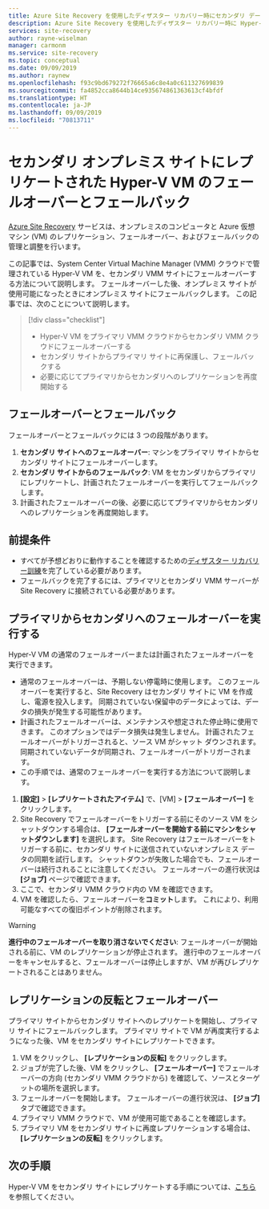 ```yaml
---
title: Azure Site Recovery を使用したディザスター リカバリー時にセカンダリ データ センターにレプリケートされた Hyper-V VM のフェールオーバーとフェールバック | Microsoft Docs
description: Azure Site Recovery を使用したディザスター リカバリー時に Hyper-V VM をセカンダリ オンプレミス サイトにフェールオーバーし、プライマリ サイトにフェールバックする方法を説明します。
services: site-recovery
author: rayne-wiselman
manager: carmonm
ms.service: site-recovery
ms.topic: conceptual
ms.date: 09/09/2019
ms.author: raynew
ms.openlocfilehash: f93c9bd679272f76665a6c8e4a0c611327699839
ms.sourcegitcommit: fa4852cca8644b14ce935674861363613cf4bfdf
ms.translationtype: HT
ms.contentlocale: ja-JP
ms.lasthandoff: 09/09/2019
ms.locfileid: "70813711"
---
```

# <a name="fail-over-and-fail-back-hyper-v-vms-replicated-to-your-secondary-on-premises-site"></a>セカンダリ オンプレミス サイトにレプリケートされた Hyper-V VM のフェールオーバーとフェールバック

[Azure Site Recovery](site-recovery-overview.md) サービスは、オンプレミスのコンピュータと Azure 仮想マシン (VM) のレプリケーション、フェールオーバー、およびフェールバックの管理と調整を行います。

この記事では、System Center Virtual Machine Manager (VMM) クラウドで管理されている Hyper-V VM を、セカンダリ VMM サイトにフェールオーバーする方法について説明します。 フェールオーバーした後、オンプレミス サイトが使用可能になったときにオンプレミス サイトにフェールバックします。 この記事では、次のことについて説明します。

> [!div class="checklist"]
> * Hyper-V VM をプライマリ VMM クラウドからセカンダリ VMM クラウドにフェールオーバーする
> * セカンダリ サイトからプライマリ サイトに再保護し、フェールバックする
> * 必要に応じてプライマリからセカンダリへのレプリケーションを再度開始する

## <a name="failover-and-failback"></a>フェールオーバーとフェールバック

フェールオーバーとフェールバックには 3 つの段階があります。

1. **セカンダリ サイトへのフェールオーバー**: マシンをプライマリ サイトからセカンダリ サイトにフェールオーバーします。
2. **セカンダリ サイトからのフェールバック**: VM をセカンダリからプライマリにレプリケートし、計画されたフェールオーバーを実行してフェールバックします。
3. 計画されたフェールオーバーの後、必要に応じてプライマリからセカンダリへのレプリケーションを再度開始します。


## <a name="prerequisites"></a>前提条件

- すべてが予想どおりに動作することを確認するための[ディザスター リカバリー訓練](hyper-v-vmm-test-failover.md)を完了している必要があります。
- フェールバックを完了するには、プライマリとセカンダリ VMM サーバーが Site Recovery に接続されている必要があります。



## <a name="run-a-failover-from-primary-to-secondary"></a>プライマリからセカンダリへのフェールオーバーを実行する

Hyper-V VM の通常のフェールオーバーまたは計画されたフェールオーバーを実行できます。

- 通常のフェールオーバーは、予期しない停電時に使用します。 このフェールオーバーを実行すると、Site Recovery はセカンダリ サイトに VM を作成し、電源を投入します。 同期されていない保留中のデータによっては、データの損失が発生する可能性があります。
- 計画されたフェールオーバーは、メンテナンスや想定された停止時に使用できます。 このオプションではデータ損失は発生しません。 計画されたフェールオーバーがトリガーされると、ソース VM がシャット ダウンされます。 同期されていないデータが同期され、フェールオーバーがトリガーされます。 
- 
  この手順では、通常のフェールオーバーを実行する方法について説明します。


1. **[設定]**  >  **[レプリケートされたアイテム]** で、[VM] > **[フェールオーバー]** をクリックします。
1. Site Recovery でフェールオーバーをトリガーする前にそのソース VM をシャットダウンする場合は、 **[フェールオーバーを開始する前にマシンをシャットダウンします]** を選択します。 Site Recovery はフェールオーバーをトリガーする前に、セカンダリ サイトに送信されていないオンプレミス データの同期を試行します。 シャットダウンが失敗した場合でも、フェールオーバーは続行されることに注意してください。 フェールオーバーの進行状況は **[ジョブ]** ページで確認できます。
2. ここで、セカンダリ VMM クラウド内の VM を確認できます。
3. VM を確認したら、フェールオーバーを**コミット**します。 これにより、利用可能なすべての復旧ポイントが削除されます。

> [!WARNING]
> **進行中のフェールオーバーを取り消さないでください**: フェールオーバーが開始される前に、VM のレプリケーションが停止されます。 進行中のフェールオーバーをキャンセルすると、フェールオーバーは停止しますが、VM が再びレプリケートされることはありません。  


## <a name="reverse-replicate-and-failover"></a>レプリケーションの反転とフェールオーバー

プライマリ サイトからセカンダリ サイトへのレプリケートを開始し、プライマリ サイトにフェールバックします。 プライマリ サイトで VM が再度実行するようになった後、VM をセカンダリ サイトにレプリケートできます。  

 
1. VM をクリックし、 **[レプリケーションの反転]** をクリックします。
2. ジョブが完了した後、VM をクリックし、 **[フェールオーバー]** でフェールオーバーの方向 (セカンダリ VMM クラウドから) を確認して、ソースとターゲットの場所を選択します。 
4. フェールオーバーを開始します。 フェールオーバーの進行状況は、 **[ジョブ]** タブで確認できます。
5. プライマリ VMM クラウドで、VM が使用可能であることを確認します。
6. プライマリ VM をセカンダリ サイトに再度レプリケーションする場合は、 **[レプリケーションの反転]** をクリックします。

## <a name="next-steps"></a>次の手順
Hyper-V VM をセカンダリ サイトにレプリケートする手順については、[こちら](hyper-v-vmm-disaster-recovery.md)を参照してください。
